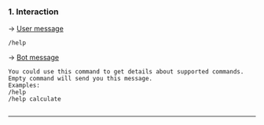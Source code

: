 ### 1. Interaction

&rarr; <ins>User message</ins>

```
/help  
```

&rarr; <ins>Bot message</ins>

``` 
You could use this command to get details about supported commands.
Empty command will send you this message.
Examples: 
/help
/help calculate
 
``` 
___